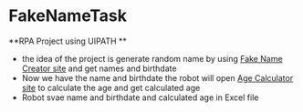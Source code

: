 # FakeNameTask
**RPA Project using UIPATH **
- the idea of the project is generate random name by using [Fake Name Creator site](https://www.fakenamegenerator.com/gen-random-ar-us.php) and get names and birthdate 
- Now we have the name and birthdate the robot will open [Age Calculator site](https://www.calculatestuff.com/miscellaneous/age-calculator) to calculate the age and get calculated age 
- Robot svae name and birthdate and calculated age in Excel file  
